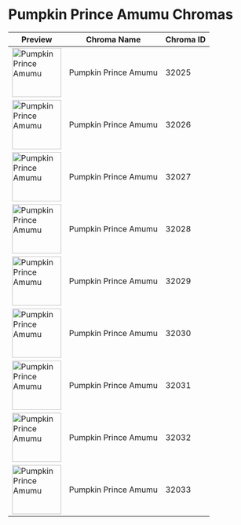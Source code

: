 # Pumpkin Prince Amumu Chromas

| Preview | Chroma Name | Chroma ID |
|---|---|---|
| <img src='https://raw.communitydragon.org/latest/plugins/rcp-be-lol-game-data/global/default/v1/champion-chroma-images/32/32025.png' alt='Pumpkin Prince Amumu' width='100'> | Pumpkin Prince Amumu | 32025 |
| <img src='https://raw.communitydragon.org/latest/plugins/rcp-be-lol-game-data/global/default/v1/champion-chroma-images/32/32026.png' alt='Pumpkin Prince Amumu' width='100'> | Pumpkin Prince Amumu | 32026 |
| <img src='https://raw.communitydragon.org/latest/plugins/rcp-be-lol-game-data/global/default/v1/champion-chroma-images/32/32027.png' alt='Pumpkin Prince Amumu' width='100'> | Pumpkin Prince Amumu | 32027 |
| <img src='https://raw.communitydragon.org/latest/plugins/rcp-be-lol-game-data/global/default/v1/champion-chroma-images/32/32028.png' alt='Pumpkin Prince Amumu' width='100'> | Pumpkin Prince Amumu | 32028 |
| <img src='https://raw.communitydragon.org/latest/plugins/rcp-be-lol-game-data/global/default/v1/champion-chroma-images/32/32029.png' alt='Pumpkin Prince Amumu' width='100'> | Pumpkin Prince Amumu | 32029 |
| <img src='https://raw.communitydragon.org/latest/plugins/rcp-be-lol-game-data/global/default/v1/champion-chroma-images/32/32030.png' alt='Pumpkin Prince Amumu' width='100'> | Pumpkin Prince Amumu | 32030 |
| <img src='https://raw.communitydragon.org/latest/plugins/rcp-be-lol-game-data/global/default/v1/champion-chroma-images/32/32031.png' alt='Pumpkin Prince Amumu' width='100'> | Pumpkin Prince Amumu | 32031 |
| <img src='https://raw.communitydragon.org/latest/plugins/rcp-be-lol-game-data/global/default/v1/champion-chroma-images/32/32032.png' alt='Pumpkin Prince Amumu' width='100'> | Pumpkin Prince Amumu | 32032 |
| <img src='https://raw.communitydragon.org/latest/plugins/rcp-be-lol-game-data/global/default/v1/champion-chroma-images/32/32033.png' alt='Pumpkin Prince Amumu' width='100'> | Pumpkin Prince Amumu | 32033 |
